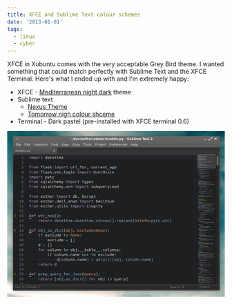 ```yaml
---
title: XFCE and Sublime Text colour schemes
date: '2013-01-01'
tags:
  - linux
  - cyber
---
```


XFCE in Xubuntu comes with the very acceptable Grey Bird theme. I wanted something that could match perfectly with Sublime Text and the XFCE Terminal. Here's what I ended up with and I'm extremely happy:

<!--more-->

- XFCE - [Mediterranean night dark](http://www.webupd8.org/2013/02/mediterraneannight-gtk36-theme-pack.html) theme
- Sublime text
  - [Nexus Theme](http://www.webupd8.org/2013/02/mediterraneannight-gtk36-theme-pack.html)
  - [Tomorrow nigh colour shceme](https://github.com/chriskempson/tomorrow-theme/tree/master/textmate)
- Terminal - Dark pastel (pre-installed with XFCE terminal 0.6)

![Sublime in XFCE](/img/2013/sublime-theme.png)

